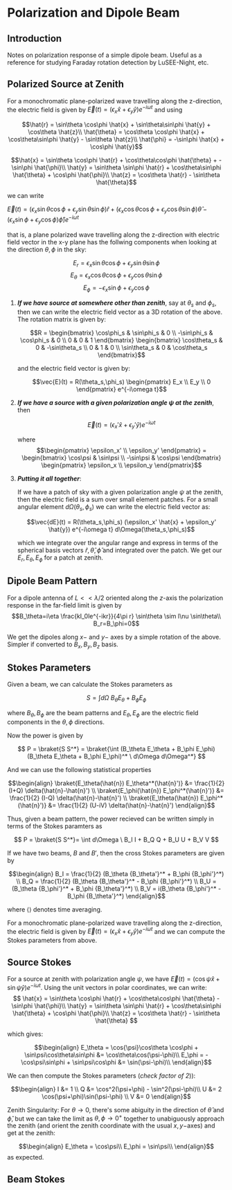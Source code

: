 # Polarization and Dipole Beam

## Introduction

Notes on polarization response of a simple dipole beam. Useful as a reference for studying Faraday rotation detection by LuSEE-Night, etc.

## Polarized Source at Zenith

For a monochromatic plane-polarized wave travelling along the z-direction, the electric field is given by $\vec{E}(t) = ( \epsilon_x \hat{x} + \epsilon_y \hat{y} ) e^{-i\omega t}$ 
and using

$$\hat{r} = \sin\theta \cos\phi \hat{x} + \sin\theta\sin\phi \hat{y} + \cos\theta \hat{z}\\
\hat{\theta} = \cos\theta \cos\phi \hat{x} + \cos\theta\sin\phi \hat{y} - \sin\theta \hat{z}\\
\hat{\phi} = -\sin\phi \hat{x} + \cos\phi \hat{y}$$

$$\hat{x} = \sin\theta \cos\phi \hat{r} + \cos\theta\cos\phi \hat{\theta} + -\sin\phi \hat{\phi}\\
\hat{y} = \sin\theta \sin\phi \hat{r} + \cos\theta\sin\phi \hat{\theta} + \cos\phi \hat{\phi}\\
\hat{z} = \cos\theta \hat{r} - \sin\theta \hat{\theta}$$

we can write

$\vec{E}(t) = ( \epsilon_x \sin\theta \cos\phi + \epsilon_y \sin\theta \sin\phi ) \hat{r} + ( \epsilon_x \cos\theta\cos\phi + \epsilon_y \cos\theta\sin\phi ) \hat{\theta} - ( \epsilon_x \sin\phi + \epsilon_y \cos\phi ) \hat{\phi} ) e^{-i\omega t}$

that is, a plane polarized wave travelling along the z-direction with electric field vector in the x-y plane has the follwing components when looking at the direction $\theta,\phi$ in the sky:

$$E_{r} = \epsilon_x \sin\theta \cos\phi + \epsilon_y \sin\theta \sin\phi$$
$$E_{\theta} = \epsilon_x \cos\theta\cos\phi + \epsilon_y \cos\theta\sin\phi$$
$$E_{\phi} = -\epsilon_x \sin\phi + \epsilon_y \cos\phi$$



1. ***If we have source at somewhere other than zenith***, say at $\theta_s$ and $\phi_s$, then we can write the electric field vector as a 3D rotation of the above. The rotation matrix is given by:

    $$R = \begin{bmatrix} \cos\phi_s & \sin\phi_s & 0 \\ -\sin\phi_s & \cos\phi_s & 0 \\ 0 & 0 & 1 \end{bmatrix} \begin{bmatrix} \cos\theta_s & 0 & -\sin\theta_s \\ 0 & 1 & 0 \\ \sin\theta_s & 0 & \cos\theta_s \end{bmatrix}$$

    and the electric field vector is given by:

    $$\vec{E}(t) = R(\theta_s,\phi_s) \begin{pmatrix} E_x \\ E_y \\ 0 \end{pmatrix} e^{-i\omega t}$$

1. ***If we have a source with a given polarization angle $\psi$ at the zenith***, then

    $$\vec{E}(t) = ( \epsilon_x' \hat{x} + \epsilon_y' \hat{y} ) e^{-i\omega t}$$

    where
    $$\begin{pmatrix} \epsilon_x' \\ \epsilon_y' \end{pmatrix} = \begin{bmatrix} \cos\psi & \sin\psi \\ -\sin\psi & \cos\psi \end{bmatrix} \begin{pmatrix} \epsilon_x \\ \epsilon_y \end{pmatrix}$$

1. ***Putting it all together***:

    If we have a patch of sky with a given polarization angle $\psi$ at the zenith, then the electric field is a sum over small element patches. For a small angular element $d\Omega(\theta_s,\phi_s)$ we can write the electric field vector as:

    $$\vec{dE}(t) = R(\theta_s,\phi_s) (\epsilon_x' \hat{x} + \epsilon_y' \hat{y}) e^{-i\omega t} d\Omega(\theta_s,\phi_s)$$

    which we integrate over the angular range and express in terms of the spherical basis vectors $\hat{r}, \hat{\theta}, \hat{\phi}$ and integrated over the patch. We get our $E_r, E_\theta, E_\phi$ for a patch at zenith.

## Dipole Beam Pattern

For a dipole antenna of $L<<\lambda/2$ oriented along the $z$-axis the polarization response in the far-field limit is given by
$$B_\theta=i\eta \frac{kI_0le^{-ikr}}{4\pi r} \sin\theta \sim l\nu \sin\theta\\
B_r=B_\phi=0$$

We get the dipoles along $x-$ and $y-$ axes by a simple rotation of the above. Simpler if converted to $B_x, B_y, B_z$ basis.

## Stokes Parameters

Given a beam, we can calculate the Stokes parameters as

$$
S = \int d\Omega \ B_\theta E_\theta + B_\phi E_\phi
$$

where $B_\theta, B_\phi$ are the beam patterns and $E_\theta, E_\phi$ are the electric field components in the $\theta, \phi$ directions.

Now the power is given by

$$
P = \braket{S S^*} = \braket{\int (B_\theta E_\theta + B_\phi E_\phi)(B_\theta E_\theta + B_\phi E_\phi)^* \ d\Omega d\Omega^*}
$$

And we can use the following statistical properties

$$\begin{align}
\braket{E_\theta(\hat{n}) E_\theta^*(\hat{n}')} &= \frac{1}{2} (I+Q) \delta(\hat{n}-\hat{n}') \\
\braket{E_\phi(\hat{n}) E_\phi^*(\hat{n}')} &= \frac{1}{2} (I-Q) \delta(\hat{n}-\hat{n}') \\
\braket{E_\theta(\hat{n}) E_\phi^*(\hat{n}')} &= \frac{1}{2} (U-iV) \delta(\hat{n}-\hat{n}')
\end{align}$$

Thus, given a beam pattern, the power recieved can be written simply in terms of the Stokes paramters as

$$
P = \braket{S S^*}= \int d\Omega \ B_I I + B_Q Q + B_U U + B_V V
$$

If we have two beams, $B$ and $B'$, then the cross Stokes parameters are given by

$$\begin{align}
B_I = \frac{1}{2} (B_\theta {B_\theta'}^* + B_\phi {B_\phi'}^*) \\
B_Q = \frac{1}{2} (B_\theta {B_\theta'}^* - B_\phi {B_\phi'}^*) \\
B_U = (B_\theta {B_\phi'}^* + B_\phi {B_\theta'}^*) \\
B_V = i(B_\theta {B_\phi'}^* - B_\phi {B_\theta'}^*)
\end{align}$$

where $\langle \rangle$ denotes time averaging. 

For a monochromatic plane-polarized wave travelling along the z-direction, the electric field is given by $\vec{E}(t) = ( \epsilon_x \hat{x} + \epsilon_y \hat{y} ) e^{-i\omega t}$ and we can compute the Stokes parameters from above.

## Source Stokes

For a source at zenith with polarization angle $\psi$, we have $\vec{E}(t) = ( \cos{\psi} \hat{x} + \sin{\psi} \hat{y} ) e^{-i\omega t}$. Using the unit vectors in polar coordinates, we can write:
$$
\hat{x} = \sin\theta \cos\phi \hat{r} + \cos\theta\cos\phi \hat{\theta} -\sin\phi \hat{\phi}\\
\hat{y} = \sin\theta \sin\phi \hat{r} + \cos\theta\sin\phi \hat{\theta} + \cos\phi \hat{\phi}\\
\hat{z} = \cos\theta \hat{r} - \sin\theta \hat{\theta}
$$

which gives:

$$\begin{align}
E_\theta = \cos{\psi}\cos\theta \cos\phi + \sin\psi\cos\theta\sin\phi &= \cos\theta\cos(\psi-\phi)\\
E_\phi = -\cos\psi\sin\phi + \sin\psi\cos\phi &= \sin(\psi-\phi)\\
\end{align}$$

We can then compute the Stokes parameters (_check factor of 2_)):

$$\begin{align}
I &= 1 \\
Q &= \cos^2(\psi+\phi) - \sin^2(\psi-\phi)\\
U &= 2 \cos(\psi+\phi)\sin(\psi-\phi) \\
V &= 0
\end{align}$$


Zenith Singularity: For $\theta\rightarrow0$, there's some abiguity in the direction of $\hat{\theta}$ and $\hat{\phi}$, but we can take the limit as $\theta,\phi\rightarrow0^+$ together to unabiguously approach the zenith (and orient the zenith coordinate with the usual $x,y-$axes) and get at the zenith:

$$\begin{align}
E_\theta = \cos\psi\\
E_\phi = \sin\psi\\
\end{align}$$
as expected.


## Beam Stokes


